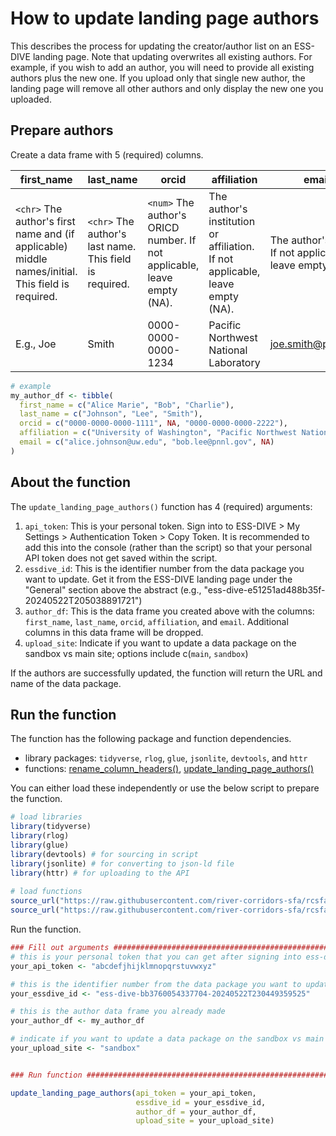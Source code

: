 # How to update landing page authors
This describes the process for updating the creator/author list on an ESS-DIVE landing page. Note that updating overwrites all existing authors. For example, if you wish to add an author, you will need to provide all existing authors plus the new one. If you upload only that single new author, the landing page will remove all other authors and only display the new one you uploaded. 

## Prepare authors
Create a data frame with 5 (required) columns. 

| first_name                                                                          | last_name                                               | orcid                                                                   | affiliation                                                                   | email                                                    |
| ----------------------------------------------------------------------------------- | ------------------------------------------------------- | ----------------------------------------------------------------------- | ----------------------------------------------------------------------------- | -------------------------------------------------------- |
| `<chr>` The author's first name and (if applicable) middle names/initial. This field is required. | `<chr>` The author's last name. This field is required. | `<num>` The author's ORICD number. If not applicable, leave empty (NA). | The author's institution or affiliation. If not applicable, leave empty (NA). | The author's email. If not applicable, leave empty (NA). |
| E.g., Joe                                                                           | Smith                                                   | 0000-0000-0000-1234                                                     | Pacific Northwest National Laboratory                                         | joe.smith@pnnl.gov                                       |

``` R
# example
my_author_df <- tibble(
  first_name = c("Alice Marie", "Bob", "Charlie"),
  last_name = c("Johnson", "Lee", "Smith"),
  orcid = c("0000-0000-0000-1111", NA, "0000-0000-0000-2222"),
  affiliation = c("University of Washington", "Pacific Northwest National Laboratory", NA),
  email = c("alice.johnson@uw.edu", "bob.lee@pnnl.gov", NA)
)
```

## About the function
The `update_landing_page_authors()` function has 4 (required) arguments: 
1. `api_token`: This is your personal token. Sign into to ESS-DIVE > My Settings > Authentication Token > Copy Token. It is recommended to add this into the console (rather than the script) so that your personal API token does not get saved within the script. 
2. `essdive_id`: This is the identifier number from the data package you want to update. Get it from the ESS-DIVE landing page under the "General" section above the abstract (e.g., "ess-dive-e51251ad488b35f-20240522T205038891721")
3. `author_df`: This is the data frame you created above with the columns: `first_name`, `last_name`, `orcid`, `affiliation`, and `email`. Additional columns in this data frame will be dropped. 
4. `upload_site`: Indicate if you want to update a data package on the sandbox vs main site; options include c(`main`, `sandbox`)

If the authors are successfully updated, the function will return the URL and name of the data package. 
## Run the function
The function has the following package and function dependencies. 
- library packages: `tidyverse`, `rlog`, `glue`, `jsonlite`, `devtools`, and `httr`
- functions: [rename_column_headers()](https://github.com/river-corridors-sfa/rcsfa-data_processing_for_publication/blob/main/Data_Transformation/functions/rename_column_headers.R), [update_landing_page_authors()](https://github.com/river-corridors-sfa/rcsfa-data_processing_for_publication/blob/main/Data_Package_ESS-DIVE/update_ESS-DIVE_landing_page/update_landing_page_authors.R)

You can either load these independently or use the below script to prepare the function. 
``` R
# load libraries
library(tidyverse)
library(rlog)
library(glue)
library(devtools) # for sourcing in script
library(jsonlite) # for converting to json-ld file
library(httr) # for uploading to the API
  
# load functions
source_url("https://raw.githubusercontent.com/river-corridors-sfa/rcsfa-data_processing_for_publication/refs/heads/main/Data_Transformation/functions/rename_column_headers.R")
source_url("https://raw.githubusercontent.com/river-corridors-sfa/rcsfa-data_processing_for_publication/refs/heads/main/Data_Package_ESS-DIVE/update_ESS-DIVE_landing_page/functions/update_landing_page_authors.R")
```

Run the function. 
``` R
### Fill out arguments #########################################################
# this is your personal token that you can get after signing into ess-dive
your_api_token <- "abcdefjhijklmnopqrstuvwxyz"

# this is the identifier number from the data package you want to update - you can get it from the ess-dive landing page
your_essdive_id <- "ess-dive-bb3760054337704-20240522T230449359525"

# this is the author data frame you already made
your_author_df <- my_author_df

# indicate if you want to update a data package on the sandbox vs main site - options include c("main", "sandbox")
your_upload_site <- "sandbox" 


### Run function ###############################################################

update_landing_page_authors(api_token = your_api_token,
                            essdive_id = your_essdive_id,
                            author_df = your_author_df,
                            upload_site = your_upload_site)
``` 
